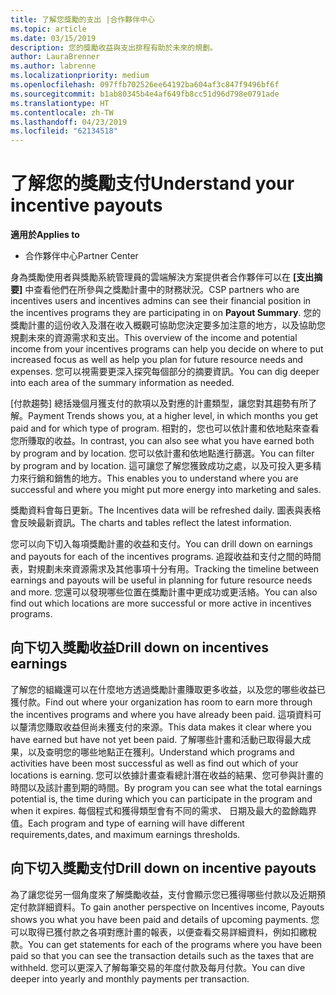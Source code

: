 ```yaml
---
title: 了解您獎勵的支出 |合作夥伴中心
ms.topic: article
ms.date: 03/15/2019
description: 您的獎勵收益與支出排程有助於未來的規劃。
author: LauraBrenner
ms.author: labrenne
ms.localizationpriority: medium
ms.openlocfilehash: 097ffb702526ee64192ba604af3c847f9496bf6f
ms.sourcegitcommit: b1ab80345b4e4af649fb8cc51d96d798e0791ade
ms.translationtype: HT
ms.contentlocale: zh-TW
ms.lasthandoff: 04/23/2019
ms.locfileid: "62134518"
---
```

# <a name="understand-your-incentive-payouts"></a><span data-ttu-id="c7a29-103">了解您的獎勵支付</span><span class="sxs-lookup"><span data-stu-id="c7a29-103">Understand your incentive payouts</span></span>

<span data-ttu-id="c7a29-104">**適用於**</span><span class="sxs-lookup"><span data-stu-id="c7a29-104">**Applies to**</span></span>

-  <span data-ttu-id="c7a29-105">合作夥伴中心</span><span class="sxs-lookup"><span data-stu-id="c7a29-105">Partner Center</span></span>


<span data-ttu-id="c7a29-106">身為獎勵使用者與獎勵系統管理員的雲端解決方案提供者合作夥伴可以在 **\[支出摘要\]** 中查看他們在所參與之獎勵計畫中的財務狀況。</span><span class="sxs-lookup"><span data-stu-id="c7a29-106">CSP partners who are incentives users and incentives admins can see their financial position in the incentives programs they are participating in on **Payout Summary**.</span></span> <span data-ttu-id="c7a29-107">您的獎勵計畫的這份收入及潛在收入概觀可協助您決定要多加注意的地方，以及協助您規劃未來的資源需求和支出。</span><span class="sxs-lookup"><span data-stu-id="c7a29-107">This overview of the income and potential income from your incentives programs can help you decide on where to put increased focus as well as help you plan for future resource needs and expenses.</span></span> <span data-ttu-id="c7a29-108">您可以視需要更深入探究每個部分的摘要資訊。</span><span class="sxs-lookup"><span data-stu-id="c7a29-108">You can dig deeper into each area of the summary information as needed.</span></span> 

<span data-ttu-id="c7a29-109">[付款趨勢] 總括幾個月獲支付的款項以及對應的計畫類型，讓您對其趨勢有所了解。</span><span class="sxs-lookup"><span data-stu-id="c7a29-109">Payment Trends shows you, at a higher level, in which months you get paid and for which type of program.</span></span> <span data-ttu-id="c7a29-110">相對的，您也可以依計畫和依地點來查看您所賺取的收益。</span><span class="sxs-lookup"><span data-stu-id="c7a29-110">In contrast, you can also see what you have earned both by program and by location.</span></span> <span data-ttu-id="c7a29-111">您可以依計畫和依地點進行篩選。</span><span class="sxs-lookup"><span data-stu-id="c7a29-111">You can filter by program and by location.</span></span> <span data-ttu-id="c7a29-112">這可讓您了解您獲致成功之處，以及可投入更多精力來行銷和銷售的地方。</span><span class="sxs-lookup"><span data-stu-id="c7a29-112">This enables you to understand where you are successful and where you might put more energy into marketing and sales.</span></span>

<span data-ttu-id="c7a29-113">獎勵資料會每日更新。</span><span class="sxs-lookup"><span data-stu-id="c7a29-113">The Incentives data will be refreshed daily.</span></span> <span data-ttu-id="c7a29-114">圖表與表格會反映最新資訊。</span><span class="sxs-lookup"><span data-stu-id="c7a29-114">The charts and tables reflect the latest information.</span></span>

<span data-ttu-id="c7a29-115">您可以向下切入每項獎勵計畫的收益和支付。</span><span class="sxs-lookup"><span data-stu-id="c7a29-115">You can drill down on earnings and payouts for each of the incentives programs.</span></span> <span data-ttu-id="c7a29-116">追蹤收益和支付之間的時間表，對規劃未來資源需求及其他事項十分有用。</span><span class="sxs-lookup"><span data-stu-id="c7a29-116">Tracking the timeline between earnings and payouts will be useful in planning for future resource needs and more.</span></span> <span data-ttu-id="c7a29-117">您還可以發現哪些位置在獎勵計畫中更成功或更活絡。</span><span class="sxs-lookup"><span data-stu-id="c7a29-117">You can also find out which locations are more successful or more active in incentives programs.</span></span> 

## <a name="drill-down-on-incentives-earnings"></a><span data-ttu-id="c7a29-118">向下切入獎勵收益</span><span class="sxs-lookup"><span data-stu-id="c7a29-118">Drill down on incentives earnings</span></span>
<span data-ttu-id="c7a29-119">了解您的組織還可以在什麼地方透過獎勵計畫賺取更多收益，以及您的哪些收益已獲付款。</span><span class="sxs-lookup"><span data-stu-id="c7a29-119">Find out where your organization has room to earn more through the incentives programs and where you have already been paid.</span></span> <span data-ttu-id="c7a29-120">這項資料可以釐清您賺取收益但尚未獲支付的來源。</span><span class="sxs-lookup"><span data-stu-id="c7a29-120">This data makes it clear where you have earned but have not yet been paid.</span></span>  <span data-ttu-id="c7a29-121">了解哪些計畫和活動已取得最大成果，以及查明您的哪些地點正在獲利。</span><span class="sxs-lookup"><span data-stu-id="c7a29-121">Understand which programs and activities have been most successful as well as find out which of your locations is earning.</span></span> <span data-ttu-id="c7a29-122">您可以依據計畫查看總計潛在收益的結果、您可參與計畫的時間以及該計畫到期的時間。</span><span class="sxs-lookup"><span data-stu-id="c7a29-122">By program you can see what the total earnings potential is, the time during which you can participate in the program and when it expires.</span></span> <span data-ttu-id="c7a29-123">每個程式和獲得類型會有不同的需求、 日期及最大的盈餘臨界值。</span><span class="sxs-lookup"><span data-stu-id="c7a29-123">Each program and type of earning will have different requirements,dates, and maximum earnings thresholds.</span></span> 

## <a name="drill-down-on-incentive-payouts"></a><span data-ttu-id="c7a29-124">向下切入獎勵支付</span><span class="sxs-lookup"><span data-stu-id="c7a29-124">Drill down on incentive payouts</span></span>
<span data-ttu-id="c7a29-125">為了讓您從另一個角度來了解獎勵收益，支付會顯示您已獲得哪些付款以及近期預定付款詳細資料。</span><span class="sxs-lookup"><span data-stu-id="c7a29-125">To gain another perspective on Incentives income, Payouts shows you what you have been paid and details of upcoming payments.</span></span> <span data-ttu-id="c7a29-126">您可以取得已獲付款之各項對應計畫的報表，以便查看交易詳細資料，例如扣繳稅款。</span><span class="sxs-lookup"><span data-stu-id="c7a29-126">You can get statements for each of the programs where you have been paid so that you can see the transaction details such as the taxes that are withheld.</span></span> <span data-ttu-id="c7a29-127">您可以更深入了解每筆交易的年度付款及每月付款。</span><span class="sxs-lookup"><span data-stu-id="c7a29-127">You can dive deeper into yearly and monthly payments per transaction.</span></span>